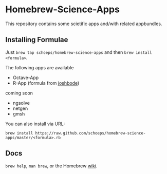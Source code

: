 Homebrew-Science-Apps
============
This repository contains some scietific apps and/with related appbundles.

Installing Formulae
--------------------------------
Just `brew tap schoeps/homebrew-science-apps` and then `brew install <formula>`.

The following apps are available 
- Octave-App
- R-App (formula from [joshbode][])

coming soon
- ngsolve
- netgen
- gmsh

You can also install via URL:

```
brew install https://raw.github.com/schoeps/homebrew-science-apps/master/<formula>.rb
```

Docs
----
`brew help`, `man brew`, or the Homebrew [wiki][].

[wiki]:http://wiki.github.com/mxcl/homebrew
[joshbode]:https://github.com/joshbode/homebrew-extra
